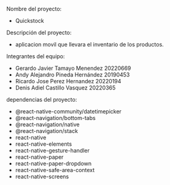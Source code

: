 Nombre del proyecto:
- Quickstock

Descripción del proyecto: 
- aplicacion movil que llevara el inventario de los productos.

Integrantes del equipo:
- Gerardo Javier Tamayo Menendez 20220669
- Andy Alejandro Pineda Hernández 20190453
- Ricardo Jose Perez Hernandez 20220194
- Denis Adiel Castillo Vasquez 20220365

 dependencias del proyecto: 
- @react-native-community/datetimepicker
- @react-navigation/bottom-tabs
- @react-navigation/native
- @react-navigation/stack
- react-native
- react-native-elements
- react-native-gesture-handler
- react-native-paper
- react-native-paper-dropdown
- react-native-safe-area-context
- react-native-screens
